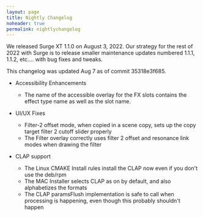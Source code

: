 ```yaml
---
layout: page
title: Nightly Changelog
noheader: true
permalink: nightlychangelog
---
```


We released Surge XT 1.1.0 on August 3, 2022. Our strategy for the rest of 2022 with Surge is to release smaller maintenance updates
numbered 1.1.1, 1.1.2, etc.... with bug fixes and tweaks.

This changelog was updated Aug 7 as of commit 35318e3f685.

* Accessibility Enhancements
   * The name of the accessible overlay for the FX slots contains the effect type name as well as the slot name.  

* UI/UX Fixes 
   * Filter-2 offset mode, when copied in a scene copy, sets up the copy target filter 2 cutoff slider properly
   * The Filter overlay correctly uses filter 2 offset and resonance link modes when drawing the filter

* CLAP support
   * The Linux CMAKE Install rules install the CLAP now even if you don't use the deb/rpm
   * The MAC Installer selects CLAP as on by default, and also alphabetizes the formats
   * The CLAP paramsFlush implementation is safe to call when processing is happening, even though this probably shouldn't happen


